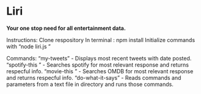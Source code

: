 <h1>Liri</h1>

<strong>Your one stop need for all entertainment data.</strong>

Instructions:
Clone respository
In terminal : npm install
Initialize commands with “node liri.js ”

Commands:
	“my-tweets” - Displays most recent tweets with date posted.
	“spotify-this <song-name>” - Searches spotify for most relevant response and returns respecful info.
	“movie-this <movie-name>” - Searches OMDB for most relevant response and returns respecful info.
	“do-what-it-says” - Reads commands and parameters from a text file in directory and runs those commands.
